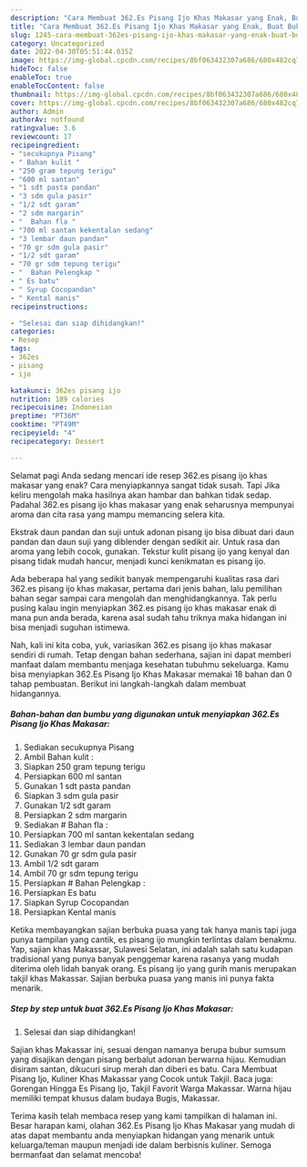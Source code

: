 ```yaml
---
description: "Cara Membuat 362.Es Pisang Ijo Khas Makasar yang Enak, Buat Buka Puasa Menggugah Selera"
title: "Cara Membuat 362.Es Pisang Ijo Khas Makasar yang Enak, Buat Buka Puasa Menggugah Selera"
slug: 1245-cara-membuat-362es-pisang-ijo-khas-makasar-yang-enak-buat-buka-puasa-menggugah-selera
category: Uncategorized
date: 2022-04-30T05:51:44.035Z
image: https://img-global.cpcdn.com/recipes/8bf063432307a686/680x482cq70/362es-pisang-ijo-khas-makasar-foto-resep-utama.jpg
hideToc: false
enableToc: true
enableTocContent: false
thumbnail: https://img-global.cpcdn.com/recipes/8bf063432307a686/680x482cq70/362es-pisang-ijo-khas-makasar-foto-resep-utama.jpg
cover: https://img-global.cpcdn.com/recipes/8bf063432307a686/680x482cq70/362es-pisang-ijo-khas-makasar-foto-resep-utama.jpg
author: Admin
authorAv: notfound
ratingvalue: 3.6
reviewcount: 17
recipeingredient:
- "secukupnya Pisang"
- " Bahan kulit "
- "250 gram tepung terigu"
- "600 ml santan"
- "1 sdt pasta pandan"
- "3 sdm gula pasir"
- "1/2 sdt garam"
- "2 sdm margarin"
- "  Bahan fla "
- "700 ml santan kekentalan sedang"
- "3 lembar daun pandan"
- "70 gr sdm gula pasir"
- "1/2 sdt garam"
- "70 gr sdm tepung terigu"
- "  Bahan Pelengkap "
- " Es batu"
- " Syrup Cocopandan"
- " Kental manis"
recipeinstructions:

- "Selesai dan siap dihidangkan!"
categories:
- Resep
tags:
- 362es
- pisang
- ijo

katakunci: 362es pisang ijo 
nutrition: 189 calories
recipecuisine: Indonesian
preptime: "PT36M"
cooktime: "PT49M"
recipeyield: "4"
recipecategory: Dessert

---
```



Selamat pagi Anda sedang mencari ide resep 362.es pisang ijo khas makasar yang enak? Cara menyiapkannya sangat tidak susah. Tapi Jika keliru mengolah maka hasilnya akan hambar dan bahkan tidak sedap. Padahal 362.es pisang ijo khas makasar yang enak seharusnya mempunyai aroma dan cita rasa yang mampu memancing selera kita.


Ekstrak daun pandan dan suji untuk adonan pisang ijo bisa dibuat dari daun pandan dan daun suji yang diblender dengan sedikit air. Untuk rasa dan aroma yang lebih cocok, gunakan. Tekstur kulit pisang ijo yang kenyal dan pisang tidak mudah hancur, menjadi kunci kenikmatan es pisang ijo.

Ada beberapa hal yang sedikit banyak mempengaruhi kualitas rasa dari 362.es pisang ijo khas makasar, pertama dari jenis bahan, lalu pemilihan bahan segar sampai cara mengolah dan menghidangkannya. Tak perlu pusing kalau ingin menyiapkan 362.es pisang ijo khas makasar enak di mana pun anda berada, karena asal sudah tahu triknya maka hidangan ini bisa menjadi suguhan istimewa.


Nah, kali ini kita coba, yuk, variasikan 362.es pisang ijo khas makasar sendiri di rumah. Tetap dengan bahan sederhana, sajian ini dapat memberi manfaat dalam membantu menjaga kesehatan tubuhmu sekeluarga. Kamu bisa menyiapkan 362.Es Pisang Ijo Khas Makasar memakai 18 bahan dan 0 tahap pembuatan. Berikut ini langkah-langkah dalam membuat hidangannya.

<!--inarticleads1-->

##### Bahan-bahan dan bumbu yang digunakan untuk menyiapkan 362.Es Pisang Ijo Khas Makasar:

1. Sediakan secukupnya Pisang
1. Ambil  Bahan kulit :
1. Siapkan 250 gram tepung terigu
1. Persiapkan 600 ml santan
1. Gunakan 1 sdt pasta pandan
1. Siapkan 3 sdm gula pasir
1. Gunakan 1/2 sdt garam
1. Persiapkan 2 sdm margarin
1. Sediakan  # Bahan fla :
1. Persiapkan 700 ml santan kekentalan sedang
1. Sediakan 3 lembar daun pandan
1. Gunakan 70 gr sdm gula pasir
1. Ambil 1/2 sdt garam
1. Ambil 70 gr sdm tepung terigu
1. Persiapkan  # Bahan Pelengkap :
1. Persiapkan  Es batu
1. Siapkan  Syrup Cocopandan
1. Persiapkan  Kental manis


Ketika membayangkan sajian berbuka puasa yang tak hanya manis tapi juga punya tampilan yang cantik, es pisang ijo mungkin terlintas dalam benakmu. Yap, sajian khas Makassar, Sulawesi Selatan, ini adalah salah satu kudapan tradisional yang punya banyak penggemar karena rasanya yang mudah diterima oleh lidah banyak orang. Es pisang ijo yang gurih manis merupakan takjil khas Makassar. Sajian berbuka puasa yang manis ini punya fakta menarik. 

<!--inarticleads2-->

##### Step by step untuk buat 362.Es Pisang Ijo Khas Makasar:


1. Selesai dan siap dihidangkan!

Sajian khas Makassar ini, sesuai dengan namanya berupa bubur sumsum yang disajikan dengan pisang berbalut adonan berwarna hijau. Kemudian disiram santan, dikucuri sirup merah dan diberi es batu. Cara Membuat Pisang Ijo, Kuliner Khas Makassar yang Cocok untuk Takjil. Baca juga: Gorengan Hingga Es Pisang Ijo, Takjil Favorit Warga Makassar. Warna hijau memiliki tempat khusus dalam budaya Bugis, Makassar. 

Terima kasih telah membaca resep yang kami tampilkan di halaman ini. Besar harapan kami, olahan 362.Es Pisang Ijo Khas Makasar yang mudah di atas dapat membantu anda menyiapkan hidangan yang menarik untuk keluarga/teman maupun menjadi ide dalam berbisnis kuliner. Semoga bermanfaat dan selamat mencoba!
